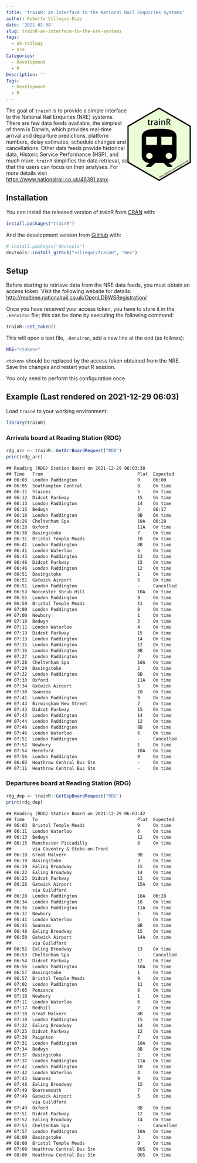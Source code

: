 ```yaml
---
title: 'trainR: An Interface to the National Rail Enquiries Systems'
author: Roberto Villegas-Diaz
date: '2021-02-08'
slug: trainR-an-interface-to-the-nre-systems
tags:
  - uk-railway
  - nre
Categories:
  - Development
  - R
Description: ''
Tags:
  - Development
  - R
---
```


<img src="https://raw.githubusercontent.com/villegar/trainR/main/inst/images/logo.png" alt="logo" align="right" height=200px/>

The goal of `trainR` is to provide a simple interface to the 
National Rail Enquiries (NRE) systems. There are few data feeds 
available, the simplest of them is Darwin, which provides real-time 
arrival and departure predictions, platform numbers, delay estimates, 
schedule changes and cancellations. Other data feeds provide historical 
data, Historic Service Performance (HSP), and much more. `trainR` 
simplifies the data retrieval, so that the users can focus on their 
analyses. For more details visit 
https://www.nationalrail.co.uk/46391.aspx.

## Installation

You can install the released version of trainR from [CRAN](https://CRAN.R-project.org) with:

``` r
install.packages("trainR")
```

And the development version from [GitHub](https://github.com/) with:

``` r
# install.packages("devtools")
devtools::install_github("villegar/trainR", "dev")
```

## Setup
Before starting to retrieve data from the NRE data feeds, you must obtain an access token. 
Visit the following website for details: http://realtime.nationalrail.co.uk/OpenLDBWSRegistration/

Once you have received your access token, you have to store it in the `.Renviron` file; this can be 
done by executing the following command:


```r
trainR::set_token()
```

This will open a text file, `.Renviron`, add a new line at the end (as follows):

```bash
NRE="<token>"
```

`<token>` should be replaced by the access token obtained from the NRE. Save the changes and restart 
your R session.

You only need to perform this configuration once.

## Example (Last rendered on 2021-12-29 06:03)

Load `trainR` to your working environment:

```r
library(trainR)
```

### Arrivals board at Reading Station (RDG)


```r
rdg_arr <- trainR::GetArrBoardRequest("RDG")
print(rdg_arr)
```

```
## Reading (RDG) Station Board on 2021-12-29 06:03:38
## Time   From                                    Plat  Expected
## 06:03  London Paddington                       9     06:00
## 06:05  Southampton Central                     8     On time
## 06:11  Staines                                 5     On time
## 06:12  Didcot Parkway                          15    On time
## 06:13  London Paddington                       14    On time
## 06:15  Bedwyn                                  3     06:17
## 06:16  London Paddington                       9B    On time
## 06:26  Cheltenham Spa                          10A   06:28
## 06:28  Oxford                                  11A   On time
## 06:30  Basingstoke                             7     On time
## 06:31  Bristol Temple Meads                    10    On time
## 06:41  London Paddington                       8B    On time
## 06:41  London Waterloo                         6     On time
## 06:43  London Paddington                       13    On time
## 06:46  Didcot Parkway                          15    On time
## 06:46  London Paddington                       12    On time
## 06:51  Basingstoke                             1     On time
## 06:51  Gatwick Airport                         5     On time
## 06:51  London Paddington                       -     Cancelled
## 06:53  Worcester Shrub Hill                    10A   On time
## 06:55  London Paddington                       9     On time
## 06:59  Bristol Temple Meads                    11    On time
## 07:00  London Paddington                       8     On time
## 07:00  Newbury                                 1     On time
## 07:10  Bedwyn                                  3     On time
## 07:11  London Waterloo                         4     On time
## 07:13  Didcot Parkway                          15    On time
## 07:13  London Paddington                       14    On time
## 07:15  London Paddington                       12    On time
## 07:16  London Paddington                       8B    On time
## 07:27  London Paddington                       7     On time
## 07:28  Cheltenham Spa                          10A   On time
## 07:29  Basingstoke                             2     On time
## 07:32  London Paddington                       8B    On time
## 07:33  Oxford                                  11A   On time
## 07:34  Gatwick Airport                         5     On time
## 07:38  Swansea                                 10    On time
## 07:41  London Paddington                       9     On time
## 07:43  Birmingham New Street                   7     On time
## 07:43  Didcot Parkway                          15    On time
## 07:43  London Paddington                       14    On time
## 07:44  London Paddington                       12    On time
## 07:46  London Paddington                       8B    On time
## 07:46  London Waterloo                         6     On time
## 07:51  London Paddington                       -     Cancelled
## 07:52  Newbury                                 1     On time
## 07:54  Hereford                                10A   On time
## 07:56  London Paddington                       9     On time
## 06:03  Heathrow Central Bus Stn                -     On time
## 07:11  Heathrow Central Bus Stn                -     On time
```

### Departures board at Reading Station (RDG)


```r
rdg_dep <- trainR::GetDepBoardRequest("RDG")
print(rdg_dep)
```

```
## Reading (RDG) Station Board on 2021-12-29 06:03:42
## Time   To                                      Plat  Expected
## 06:03  Bristol Temple Meads                    9     On time
## 06:11  London Waterloo                         6     On time
## 06:13  Bedwyn                                  12    On time
## 06:15  Manchester Piccadilly                   8     On time
##        via Coventry & Stoke-on-Trent           
## 06:18  Great Malvern                           9B    On time
## 06:19  Basingstoke                             3     On time
## 06:19  Ealing Broadway                         15    On time
## 06:22  Ealing Broadway                         14    On time
## 06:23  Didcot Parkway                          13    On time
## 06:26  Gatwick Airport                         15A   On time
##        via Guildford                           
## 06:28  London Paddington                       10A   06:28
## 06:34  London Paddington                       10    On time
## 06:36  London Paddington                       11A   On time
## 06:37  Newbury                                 1     On time
## 06:41  London Waterloo                         5     On time
## 06:45  Swansea                                 8B    On time
## 06:48  Ealing Broadway                         15    On time
## 06:50  Gatwick Airport                         14A   On time
##        via Guildford                           
## 06:52  Ealing Broadway                         13    On time
## 06:53  Cheltenham Spa                          -     Cancelled
## 06:54  Didcot Parkway                          12    On time
## 06:56  London Paddington                       10A   On time
## 06:57  Basingstoke                             1     On time
## 06:57  Bristol Temple Meads                    9     On time
## 07:02  London Paddington                       11    On time
## 07:03  Penzance                                8     On time
## 07:10  Newbury                                 1     On time
## 07:11  London Waterloo                         6     On time
## 07:17  Redhill                                 7     On time
## 07:18  Great Malvern                           8B    On time
## 07:18  London Paddington                       15    On time
## 07:22  Ealing Broadway                         14    On time
## 07:25  Didcot Parkway                          12    On time
## 07:30  Paignton                                7     On time
## 07:31  London Paddington                       10A   On time
## 07:34  Bedwyn                                  8B    On time
## 07:37  Basingstoke                             2     On time
## 07:37  London Paddington                       11A   On time
## 07:42  London Paddington                       10    On time
## 07:42  London Waterloo                         4     On time
## 07:43  Swansea                                 9     On time
## 07:48  Ealing Broadway                         15    On time
## 07:49  Bournemouth                             7     On time
## 07:49  Gatwick Airport                         5     On time
##        via Guildford                           
## 07:49  Oxford                                  8B    On time
## 07:51  Didcot Parkway                          12    On time
## 07:52  Ealing Broadway                         14    On time
## 07:53  Cheltenham Spa                          -     Cancelled
## 07:57  London Paddington                       10A   On time
## 08:00  Basingstoke                             3     On time
## 08:00  Bristol Temple Meads                    9     On time
## 07:00  Heathrow Central Bus Stn                BUS   On time
## 08:00  Heathrow Central Bus Stn                BUS   On time
```
